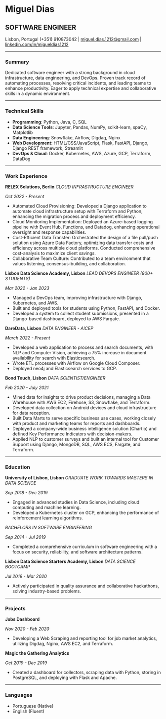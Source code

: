 # Miguel Dias
## SOFTWARE ENGINEER
Lisbon, Portugal
(+351) 910873042 |  miguel.dias.1212@gmail.com |  [linkedin.com/in/migueldias1212](www.linkedin.com/in/migueldias1212)

---

### Summary
Dedicated software engineer with a strong background in cloud infrastructure, data engineering, and DevOps. Proven track record of automating processes, resolving critical incidents, and leading teams to enhance productivity. Eager to apply technical expertise and collaborative skills in a dynamic environment.

---

### Technical Skills
- **Programming**: Python, Java, C, SQL
- **Data Science Tools**: Jupyter, Pandas, NumPy, scikit-learn, spaCy, Matplotlib
- **Data Engineering**: Snowflake, Airflow, Digdag, Nginx
- **Web Development**: HTML/CSS/JavaScript, Flask, FastAPI, Django, Django REST framework, Streamlit
- **DevOps & Cloud**: Docker, Kubernetes, AWS, Azure, GCP, Terraform, DataDog

---

### Work Experience

**RELEX Solutions, Berlin**
_CLOUD INFRASTRUCTURE ENGINEER_

_Oct 2022 - Present_

- Automated Cloud Provisioning: Developed a Django application to automate cloud infrastructure setup with Terraform and Python, enhancing the migration process and deployment efficiency.
- Cloud Monitoring Implementation: Deployed an Azure-based logging pipeline with Event Hub, Functions, and Datadog, enhancing operational oversight and response capabilities.
- Cost-Efficient Data Transfer: Orchestrated the design of a file pull/push solution using Azure Data Factory, optimizing data transfer costs and efficiency across multiple cloud platforms. Conducted comprehensive cost-analysis to maximize client savings.
- Collaborative Team Culture: Contributed to a team environment that values listening, consensus-building, and collaboration.

**Lisbon Data Science Academy, Lisbon**
_LEAD DEVOPS ENGINEER (900+ STUDENTS)_

_Mar 2022 - Jan 2023_

- Managed a DevOps team, improving infrastructure with Django, Kubernetes, and AWS.
- Built and deployed tools for students using Python, FastAPI, and Docker.
- Developed a system to collect student submissions, presented in a Django-based dashboard, deployed to AWS Fargate.

**DareData, Lisbon**
_DATA ENGINEER - AICEP_

_March 2022 - Present_

- Developed a web application to process and search documents, with NLP and Computer Vision, achieving a 75% increase in document availability for search with Elasticsearch.
- Wrote ETL processes with Airflow on Google Cloud Composer.
- Deployed neo4j and Elasticsearch services to GCP.

**Bond Touch, Lisbon**
_DATA SCIENTIST/ENGINEER_

_Feb 2020 - July 2021_

- Mined data for insights to drive product decisions, managing a Data Warehouse with AWS EC2, Firehose, S3, Snowflake, and Terraform.
- Developed data collection on Android devices and cloud infrastructure for data reception.
- Built Data Marts to serve specific business use cases, working closely with product and marketing teams for reports and dashboards.
- Deployed a company-wide business intelligence solution (Chartio) and defined Key Performance Indicators with decision-makers.
- Applied NLP to customer surveys and built an internal tool for Customer Support using Django, MongoDB, SQL, AWS ECS, Fargate, and Terraform.

---

### Education

**University of Lisbon, Lisbon**
_GRADUATE WORK TOWARDS MASTERS IN DATA SCIENCE_

_Sep 2018 - Dec 2019_

- Engaged in advanced studies in Data Science, including cloud computing and machine learning.
- Developed a Kubernetes cluster on GCP, enhancing the performance of reinforcement learning algorithms.

_BACHELORS IN SOFTWARE ENGINEERING_

_Sep 2014 - Jul 2019_

- Completed a comprehensive curriculum in software engineering with a focus on security, reliability, and software architecture patterns.

**Lisbon Data Science Starters Academy, Lisbon**
_DATA SCIENCE BOOTCAMP_

_Jul 2019 - Mar 2020_

- Actively participated in quality assurance and collaborative hackathons, solving industry-based problems.

---

### Projects

**Jobs Dashboard**

_Nov 2020 - Feb 2020_

- Developing a Web Scraping and reporting tool for job market analytics, utilizing Digdag, Nginx, AWS EC2, and Terraform.

**Magic the Gathering Analytics**

_Oct 2019 - Dec 2019_

- Created a dashboard for collectors, scraping data with Python, storing in PostgreSQL, and deploying with Flask and Apache.

---

### Languages
- Portuguese (Native)
- English (Fluent)
